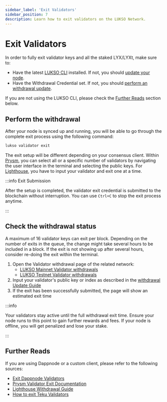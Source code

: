 ```yaml
---
sidebar_label: 'Exit Validators'
sidebar_position: 7
description: Learn how to exit validators on the LUKSO Network.
---
```


# Exit Validators

In order to fully exit validator keys and all the staked LYX/LYXt, make sure to:

- Have the latest [LUKSO CLI](https://github.com/lukso-network/tools-lukso-cli) installed. If not, you should [update your node](./update-the-node.md).
- Have the Withdrawal Credential set. If not, you should [perform an withdrawal update](./withdrawal-update.md).

If you are not using the LUKSO CLI, please check the [Further Reads](#further-reads) section below.

## Perform the withdrawal

After your node is synced up and running, you will be able to go through the complete exit process using the following command:

```bash
lukso validator exit
```

The exit setup will be different depending on your consensus client. Within [Prysm](https://docs.prylabs.network/docs/getting-started), you can select all or a specific number of validators by navigating the user interface in the terminal and selecting the public keys. For [Lighthouse](https://lighthouse-book.sigmaprime.io/intro.html), you have to input your validator and exit one at a time.

:::info Exit Submission

After the setup is completed, the validator exit credential is submitted to the blockchain without interruption. You can use `Ctrl+C` to stop the exit process anytime.

:::

## Check the withdrawal status

A maximum of 16 validator keys can exit per block. Depending on the number of exits in the queue, the change might take several hours to be included in a block. If the exit is not showing up after several hours, consider re-doing the exit within the terminal.

1. Open the Validator withdrawal page of the related network:
   - [LUKSO Mainnet Validator withdrawals](https://explorer.lukso.network/withdrawals)
   - [LUKSO Testnet Validator withdrawals](https://explorer.consensus.testnet.lukso.network/validators/withdrawals)
2. Input your validator's public key or index as described in the [withdrawal Update Guide](./withdrawal-update.md)
3. If the exit has been successfully submitted, the page will show an estimated exit time

:::info

Your validators stay active until the full withdrawal exit time. Ensure your node runs to this point to gain further rewards and fees. If your node is offline, you will get penalized and lose your stake.

:::

## Further Reads

If you are using Dappnode or a custom client, please refer to the following sources:

- [Exit Dappnode Validators](https://discourse.dappnode.io/t/how-to-exit-your-validator-from-the-ui/1745)
- [Prysm Validator Exit Documentation](https://docs.prylabs.network/docs/wallet/exiting-a-validator)
- [Lighthouse Withdrawal Guide](https://lighthouse-book.sigmaprime.io/voluntary-exit.html)
- [How to exit Teku Validators](https://docs.teku.consensys.io/how-to/voluntarily-exit)
